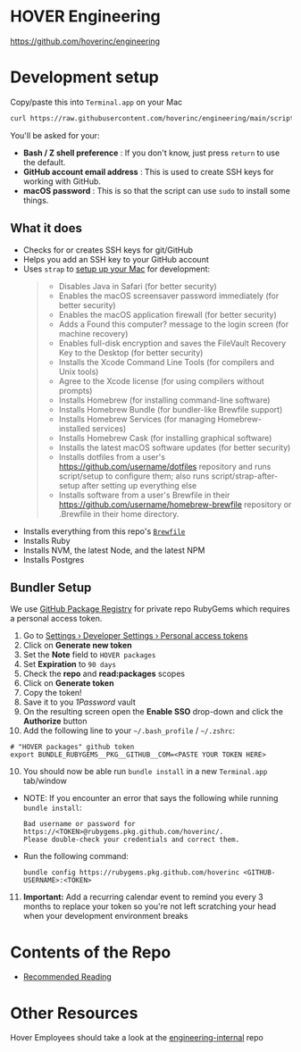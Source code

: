 # HOVER Engineering

https://github.com/hoverinc/engineering

# Development setup

Copy/paste this into `Terminal.app` on your Mac

```sh
curl https://raw.githubusercontent.com/hoverinc/engineering/main/script/bootstrap | sh
```

You'll be asked for your:

- **Bash / Z shell preference** : If you don't know, just press `return` to use the default.
- **GitHub account email address** : This is used to create SSH keys for working with GitHub.
- **macOS password** : This is so that the script can use `sudo` to install some things.

## What it does

- Checks for or creates SSH keys for git/GitHub
- Helps you add an SSH key to your GitHub account
- Uses `strap` to [setup up your Mac](https://github.com/MikeMcQuaid/strap#features) for development:
    > - Disables Java in Safari (for better security)
    > - Enables the macOS screensaver password immediately (for better security)
    > - Enables the macOS application firewall (for better security)
    > - Adds a Found this computer? message to the login screen (for machine recovery)
    > - Enables full-disk encryption and saves the FileVault Recovery Key to the Desktop (for better security)
    > - Installs the Xcode Command Line Tools (for compilers and Unix tools)
    > - Agree to the Xcode license (for using compilers without prompts)
    > - Installs Homebrew (for installing command-line software)
    > - Installs Homebrew Bundle (for bundler-like Brewfile support)
    > - Installs Homebrew Services (for managing Homebrew-installed services)
    > - Installs Homebrew Cask (for installing graphical software)
    > - Installs the latest macOS software updates (for better security)
    > - Installs dotfiles from a user's https://github.com/username/dotfiles repository and runs script/setup to configure them; also runs script/strap-after-setup after setting up everything else
    > - Installs software from a user's Brewfile in their https://github.com/username/homebrew-brewfile repository or .Brewfile in their home directory.
- Installs everything from this repo's [`Brewfile`](https://github.com/hoverinc/engineering/blob/main/Brewfile)
- Installs Ruby
- Installs NVM, the latest Node, and the latest NPM
- Installs Postgres

## Bundler Setup

We use [GitHub Package Registry](https://docs.github.com/en/packages/working-with-a-github-packages-registry/working-with-the-rubygems-registry) for private repo RubyGems which requires a personal access token.

1. Go to [Settings › Developer Settings › Personal access tokens](https://github.com/settings/tokens)
2. Click on **Generate new token**
3. Set the **Note** field to `HOVER packages`
4. Set **Expiration** to `90 days`
5. Check the **repo** and **read:packages** scopes
6. Click on **Generate token**
7. Copy the token!
8. Save it to you _1Password_ vault
8. On the resulting screen open the **Enable SSO** drop-down and click the **Authorize** button
9. Add the following line to your `~/.bash_profile` / `~/.zshrc`:
  ```
  # "HOVER packages" github token
  export BUNDLE_RUBYGEMS__PKG__GITHUB__COM=<PASTE YOUR TOKEN HERE>
  ```
10. You should now be able run `bundle install` in a new `Terminal.app` tab/window

* NOTE: If you encounter an error that says the following while running `bundle install`:
        
  ```
  Bad username or password for https://<TOKEN>@rubygems.pkg.github.com/hoverinc/.
  Please double-check your credentials and correct them.
  ```

* Run the following command: 
  ```
  bundle config https://rubygems.pkg.github.com/hoverinc <GITHUB-USERNAME>:<TOKEN>
  ```

11. **Important:** Add a recurring calendar event to remind you every 3 months to replace your token so you're not left scratching your head when your development environment breaks

# Contents of the Repo

- [Recommended Reading](https://github.com/hoverinc/engineering/blob/main/recommended-reading)

# Other Resources

Hover Employees should take a look at the [engineering-internal](https://github.com/hoverinc/engineering-internal) repo
